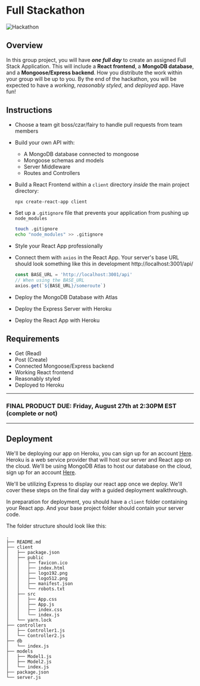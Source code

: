 # Full Stackathon

![Hackathon](https://external-content.duckduckgo.com/iu/?u=https%3A%2F%2Fwww.usdigitalpartners.com%2Fwp-content%2Fuploads%2Fhackathon.gif&f=1&nofb=1)

## Overview

In this group project, you will have **_one full day_** to create an assigned Full Stack Application. This will include a **React frontend**, a **MongoDB database**, and a **Mongoose/Express backend**. How you distribute the work within your group will be up to you. By the end of the hackathon, you will be expected to have a _working_, _reasonably styled_, and _deployed_ app. Have fun!

## Instructions

- Choose a team git boss/czar/fairy to handle pull requests from team members
- Build your own API with:
  - A MongoDB database connected to mongoose
  - Mongoose schemas and models
  - Server Middleware
  - Routes and Controllers
- Build a React Frontend within a `client` directory _inside_ the main project directory:

  ```sh
  npx create-react-app client
  ```

- Set up a `.gitignore` file that prevents your application from pushing up `node_modules`

  ```sh
  touch .gitignore
  echo "node_modules" >> .gitignore
  ```

- Style your React App professionally
- Connect them with `axios` in the React App. Your server's base URL should look something like this in development http://localhost:3001/api/
  ```js
  const BASE_URL = 'http://localhost:3001/api'
  // When using the BASE_URL
  axios.get(`${BASE_URL}/someroute`)
  ```
- Deploy the MongoDB Database with Atlas
- Deploy the Express Server with Heroku
- Deploy the React App with Heroku

## Requirements

- Get (Read)
- Post (Create)
- Connected Mongoose/Express backend
- Working React frontend
- Reasonably styled
- Deployed to Heroku

---

### **FINAL PRODUCT DUE: Friday, August 27th at 2:30PM EST (complete or not)**

---

## Deployment

We'll be deploying our app on Heroku, you can sign up for an account [Here](https://www.heroku.com/). Heroku is a web service provider that will host our server and React app on the cloud.
We'll be using MongoDB Atlas to host our database on the cloud, sign up for an account [Here](https://www.mongodb.com/cloud/atlas/register).

We'll be utilizing Express to display our react app once we deploy. We'll cover these steps on the final day with a guided deployment walkthrough.

In preparation for deployment, you should have a `client` folder containing your React app. And your base project folder should contain your server code.

The folder structure should look like this:

```
.
├── README.md
├── client
│   ├── package.json
│   ├── public
│   │   ├── favicon.ico
│   │   ├── index.html
│   │   ├── logo192.png
│   │   ├── logo512.png
│   │   ├── manifest.json
│   │   └── robots.txt
│   ├── src
│   │   ├── App.css
│   │   ├── App.js
│   │   ├── index.css
│   │   └── index.js
│   └── yarn.lock
├── controllers
│   ├── Controller1.js
│   └── Controller2.js
├── db
│   └── index.js
├── models
│   ├── Model1.js
│   ├── Model2.js
│   └── index.js
├── package.json
└── server.js
```
